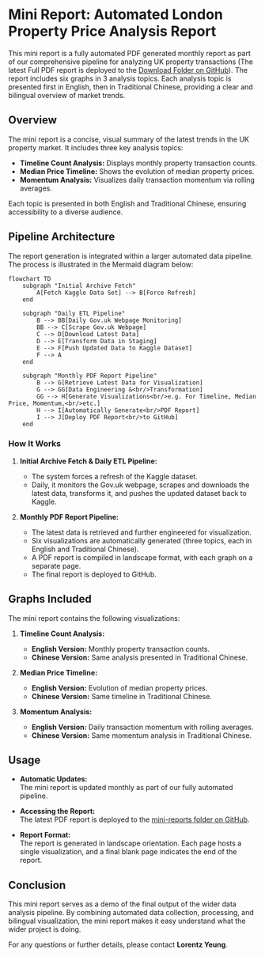 # Mini Report: Automated London Property Price Analysis Report

This mini report is a fully automated PDF generated monthly report as part of our comprehensive pipeline for analyzing UK property transactions (The latest Full PDF report is deployed to the [Download Folder on GitHub](https://github.com/entzyeung/uk-property-analysis/tree/main/full-reports)). The report includes six graphs in 3 analysis topics. Each analysis topic is presented first in English, then in Traditional Chinese, providing a clear and bilingual overview of market trends.

## Overview

The mini report is a concise, visual summary of the latest trends in the UK property market. It includes three key analysis topics:

- **Timeline Count Analysis:** Displays monthly property transaction counts.
- **Median Price Timeline:** Shows the evolution of median property prices.
- **Momentum Analysis:** Visualizes daily transaction momentum via rolling averages.

Each topic is presented in both English and Traditional Chinese, ensuring accessibility to a diverse audience.

## Pipeline Architecture

The report generation is integrated within a larger automated data pipeline. The process is illustrated in the Mermaid diagram below:

```mermaid
flowchart TD
    subgraph "Initial Archive Fetch"
        A[Fetch Kaggle Data Set] --> B[Force Refresh]
    end

    subgraph "Daily ETL Pipeline"
        B --> BB[Daily Gov.uk Webpage Monitoring]
        BB --> C[Scrape Gov.uk Webpage]
        C --> D[Download Latest Data]
        D --> E[Transform Data in Staging]
        E --> F[Push Updated Data to Kaggle Dataset]
        F --> A
    end

    subgraph "Monthly PDF Report Pipeline"
        B --> G[Retrieve Latest Data for Visualization]
        G --> GG[Data Engineering &<br/>Transformation]
        GG --> H[Generate Visualizations<br/>e.g. For Timeline, Median Price, Momentum,<br/>etc.]
        H --> I[Automatically Generate<br/>PDF Report]
        I --> J[Deploy PDF Report<br/>to GitHub]
    end
```

### How It Works

1. **Initial Archive Fetch & Daily ETL Pipeline:**  
   - The system forces a refresh of the Kaggle dataset.
   - Daily, it monitors the Gov.uk webpage, scrapes and downloads the latest data, transforms it, and pushes the updated dataset back to Kaggle.

2. **Monthly PDF Report Pipeline:**  
   - The latest data is retrieved and further engineered for visualization.
   - Six visualizations are automatically generated (three topics, each in English and Traditional Chinese).
   - A PDF report is compiled in landscape format, with each graph on a separate page.
   - The final report is deployed to GitHub.

## Graphs Included

The mini report contains the following visualizations:

1. **Timeline Count Analysis:**  
   - **English Version:** Monthly property transaction counts.  
   - **Chinese Version:** Same analysis presented in Traditional Chinese.

2. **Median Price Timeline:**  
   - **English Version:** Evolution of median property prices.  
   - **Chinese Version:** Same timeline in Traditional Chinese.

3. **Momentum Analysis:**  
   - **English Version:** Daily transaction momentum with rolling averages.  
   - **Chinese Version:** Same momentum analysis in Traditional Chinese.

## Usage

- **Automatic Updates:**  
  The mini report is updated monthly as part of our fully automated pipeline.

- **Accessing the Report:**  
  The latest PDF report is deployed to the [mini-reports folder on GitHub](https://github.com/entzyeung/uk-property-analysis/tree/main/mini-reports).

- **Report Format:**  
  The report is generated in landscape orientation. Each page hosts a single visualization, and a final blank page indicates the end of the report.

## Conclusion

This mini report serves as a demo of the final output of the wider data analysis pipeline. By combining automated data collection, processing, and bilingual visualization, the mini report makes it easy understand what the wider project is doing.

For any questions or further details, please contact **Lorentz Yeung**.
